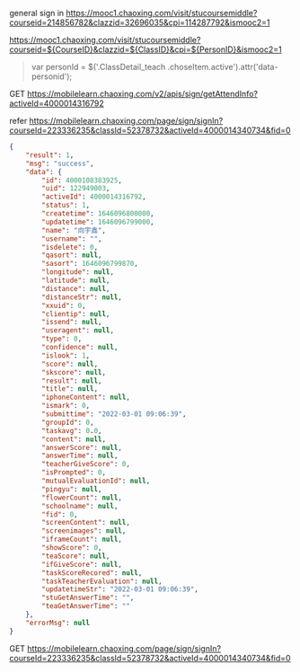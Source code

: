 general sign in
https://mooc1.chaoxing.com/visit/stucoursemiddle?courseid=214856782&clazzid=32696035&cpi=114287792&ismooc2=1

https://mooc1.chaoxing.com/visit/stucoursemiddle?courseid=${CourseID}&clazzid=${ClassID}&cpi=${PersonID}&ismooc2=1

> var personId = $('.ClassDetail_teach .choseItem.active').attr('data-personid');
> 




GET https://mobilelearn.chaoxing.com/v2/apis/sign/getAttendInfo?activeId=4000014316792

refer https://mobilelearn.chaoxing.com/page/sign/signIn?courseId=223336235&classId=52378732&activeId=4000014340734&fid=0

```json
{
    "result": 1,
    "msg": "success",
    "data": {
        "id": 4000108383925,
        "uid": 122949003,
        "activeId": 4000014316792,
        "status": 1,
        "createtime": 1646096800000,
        "updatetime": 1646096799000,
        "name": "向宇鑫",
        "username": "",
        "isdelete": 0,
        "qasort": null,
        "sasort": 1646096799870,
        "longitude": null,
        "latitude": null,
        "distance": null,
        "distanceStr": null,
        "xxuid": 0,
        "clientip": null,
        "issend": null,
        "useragent": null,
        "type": 0,
        "confidence": null,
        "islook": 1,
        "score": null,
        "skscore": null,
        "result": null,
        "title": null,
        "iphoneContent": null,
        "ismark": 0,
        "submittime": "2022-03-01 09:06:39",
        "groupId": 0,
        "taskavg": 0.0,
        "content": null,
        "answerScore": null,
        "answerTime": null,
        "teacherGiveScore": 0,
        "isPrompted": 0,
        "mutualEvaluationId": null,
        "pingyu": null,
        "flowerCount": null,
        "schoolname": null,
        "fid": 0,
        "screenContent": null,
        "screenimages": null,
        "iframeCount": null,
        "showScore": 0,
        "teaScore": null,
        "ifGiveScore": null,
        "taskScoreRecored": null,
        "taskTeacherEvaluation": null,
        "updatetimeStr": "2022-03-01 09:06:39",
        "stuGetAnswerTime": "",
        "teaGetAnswerTime": ""
    },
    "errorMsg": null
}
```


GET https://mobilelearn.chaoxing.com/page/sign/signIn?courseId=223336235&classId=52378732&activeId=4000014340734&fid=0